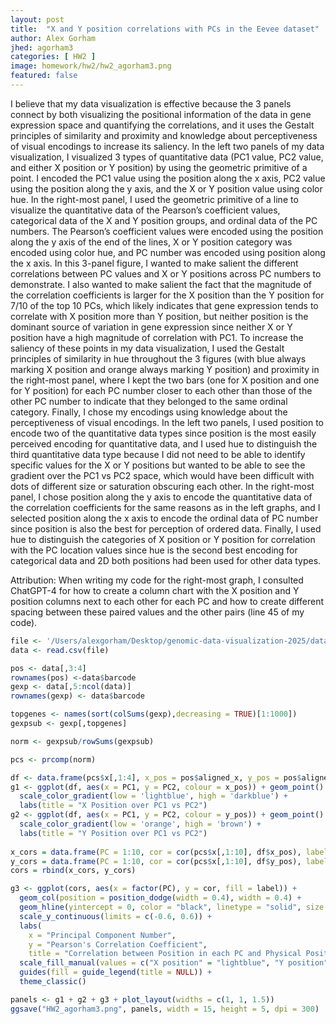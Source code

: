 ```yaml
---
layout: post
title:  "X and Y position correlations with PCs in the Eevee dataset"
author: Alex Gorham
jhed: agorham3
categories: [ HW2 ]
image: homework/hw2/hw2_agorham3.png
featured: false
---
```


I believe that my data visualization is effective because the 3 panels connect by both visualizing the positional information of the data in gene expression space and quantifying the correlations, and it uses the Gestalt principles of similarity and proximity and knowledge about perceptiveness of visual encodings to increase its saliency. In the left two panels of my data visualization, I visualized 3 types of quantitative data (PC1 value, PC2 value, and either X position or Y position) by using the geometric primitive of a point. I encoded the PC1 value using the position along the x axis, PC2 value using the position along the y axis, and the X or Y position value using color hue. In the right-most panel, I used the geometric primitive of a line to visualize the quantitative data of the Pearson’s coefficient values, categorical data of the X and Y position groups, and ordinal data of the PC numbers. The Pearson’s coefficient values were encoded using the position along the y axis of the end of the lines, X or Y position category was encoded using color hue, and PC number was encoded using position along the x axis. In this 3-panel figure, I wanted to make salient the different correlations between PC values and X or Y positions across PC numbers to demonstrate. I also wanted to make salient the fact that the magnitude of the correlation coefficients is larger for the X position than the Y position for 7/10 of the top 10 PCs, which likely indicates that gene expression tends to correlate with X position more than Y position, but neither position is the dominant source of variation in gene expression since neither X or Y position have a high magnitude of correlation with PC1. To increase the saliency of these points in my data visualization, I used the Gestalt principles of similarity in hue throughout the 3 figures (with blue always marking X position and orange always marking Y position) and proximity in the right-most panel, where I kept the two bars (one for X position and one for Y position) for each PC number closer to each other than those of the other PC number to indicate that they belonged to the same ordinal category. Finally, I chose my encodings using knowledge about the perceptiveness of visual encodings. In the left two panels, I used position to encode two of the quantitative data types since position is the most easily perceived encoding for quantitative data, and I used hue to distinguish the third quantitative data type because I did not need to be able to identify specific values for the X or Y positions but wanted to be able to see the gradient over the PC1 vs PC2 space, which would have been difficult with dots of different size or saturation obscuring each other. In the right-most panel, I chose position along the y axis to encode the quantitative data of the correlation coefficients for the same reasons as in the left graphs, and I selected position along the x axis to encode the ordinal data of PC number since position is also the best for perception of ordered data. Finally, I used hue to distinguish the categories of X position or Y position for correlation with the PC location values since hue is the second best encoding for categorical data and 2D both positions had been used for other data types.

Attribution: 
When writing my code for the right-most graph, I consulted ChatGPT-4 for how to create a column chart with the X position and Y position columns next to each other for each PC and how to create different spacing between these paired values and the other pairs (line 45 of my code).

```r
file <- '/Users/alexgorham/Desktop/genomic-data-visualization-2025/data/eevee.csv.gz'
data <- read.csv(file)

pos <- data[,3:4]
rownames(pos) <-data$barcode
gexp <- data[,5:ncol(data)]
rownames(gexp) <- data$barcode

topgenes <- names(sort(colSums(gexp),decreasing = TRUE)[1:1000])
gexpsub <- gexp[,topgenes]

norm <- gexpsub/rowSums(gexpsub)

pcs <- prcomp(norm)

df <- data.frame(pcs$x[,1:4], x_pos = pos$aligned_x, y_pos = pos$aligned_y)
g1 <- ggplot(df, aes(x = PC1, y = PC2, colour = x_pos)) + geom_point() +
  scale_color_gradient(low = 'lightblue', high = 'darkblue') + 
  labs(title = "X Position over PC1 vs PC2")
g2 <- ggplot(df, aes(x = PC1, y = PC2, colour = y_pos)) + geom_point() +
  scale_color_gradient(low = 'orange', high = 'brown') +
  labs(title = "Y Position over PC1 vs PC2")
  
x_cors = data.frame(PC = 1:10, cor = cor(pcs$x[,1:10], df$x_pos), label = "X position")
y_cors = data.frame(PC = 1:10, cor = cor(pcs$x[,1:10], df$y_pos), label = "Y position")
cors = rbind(x_cors, y_cors)

g3 <- ggplot(cors, aes(x = factor(PC), y = cor, fill = label)) + 
  geom_col(position = position_dodge(width = 0.4), width = 0.4) + 
  geom_hline(yintercept = 0, color = "black", linetype = "solid", size = 0.5) +
  scale_y_continuous(limits = c(-0.6, 0.6)) +
  labs(
    x = "Principal Component Number", 
    y = "Pearson's Correlation Coefficient", 
    title = "Correlation between Position in each PC and Physical Positions") +
  scale_fill_manual(values = c("X position" = "lightblue", "Y position" = "orange")) +
  guides(fill = guide_legend(title = NULL)) +
  theme_classic()

panels <- g1 + g2 + g3 + plot_layout(widths = c(1, 1, 1.5))
ggsave("HW2_agorham3.png", panels, width = 15, height = 5, dpi = 300)
```